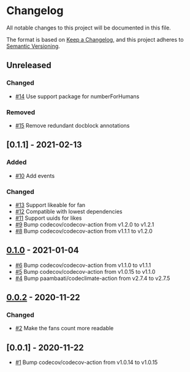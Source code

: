 # Changelog
All notable changes to this project will be documented in this file.

The format is based on [Keep a Changelog](https://keepachangelog.com/en/1.0.0/),
and this project adheres to [Semantic Versioning](https://semver.org/spec/v2.0.0.html).

<!-- changelog-linker -->

## Unreleased

### Changed

- [#14] Use support package for numberForHumans

### Removed

- [#15] Remove redundant docblock annotations

## [0.1.1] - 2021-02-13

### Added

- [#10] Add events

### Changed

- [#13] Support likeable for fan
- [#12] Compatible with lowest dependencies
- [#11] Support uuids for likes
- [#9] Bump codecov/codecov-action from v1.2.0 to v1.2.1
- [#8] Bump codecov/codecov-action from v1.1.1 to v1.2.0

## [0.1.0] - 2021-01-04

- [#6] Bump codecov/codecov-action from v1.1.0 to v1.1.1
- [#5] Bump codecov/codecov-action from v1.0.15 to v1.1.0
- [#4] Bump paambaati/codeclimate-action from v2.7.4 to v2.7.5

## [0.0.2] - 2020-11-22

### Changed

- [#2] Make the fans count more readable

## [0.0.1] - 2020-11-22

- [#1] Bump codecov/codecov-action from v1.0.14 to v1.0.15

[#1]: https://github.com/laravel-interaction/like/pull/1
[#6]: https://github.com/laravel-interaction/like/pull/6
[#5]: https://github.com/laravel-interaction/like/pull/5
[#4]: https://github.com/laravel-interaction/like/pull/4
[#2]: https://github.com/laravel-interaction/like/pull/2
[0.0.2]: https://github.com/laravel-interaction/like/compare/0.0.1...0.0.2
[#13]: https://github.com/laravel-interaction/like/pull/13
[#12]: https://github.com/laravel-interaction/like/pull/12
[#11]: https://github.com/laravel-interaction/like/pull/11
[#10]: https://github.com/laravel-interaction/like/pull/10
[#9]: https://github.com/laravel-interaction/like/pull/9
[#8]: https://github.com/laravel-interaction/like/pull/8
[0.1.0]: https://github.com/laravel-interaction/like/compare/0.0.2...0.1.0
[#15]: https://github.com/laravel-interaction/like/pull/15
[#14]: https://github.com/laravel-interaction/like/pull/14
